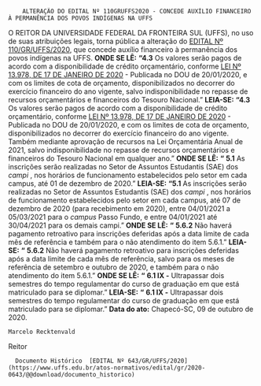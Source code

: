         ALTERAÇÃO DO EDITAL Nº 110GRUFFS2020 - CONCEDE AUXÍLIO FINANCEIRO À PERMANÊNCIA DOS POVOS INDÍGENAS NA UFFS  

 O REITOR DA UNIVERSIDADE FEDERAL DA FRONTEIRA SUL (UFFS), no uso de suas atribuições legais, torna pública a alteração do [EDITAL Nº 110/GR/UFFS/2020](https://www.uffs.edu.br/atos-normativos/edital/gr/2020-0110), que concede auxílio financeiro à permanência dos povos indígenas na UFFS.   **ONDE SE LÊ:** **“4.3** Os valores serão pagos de acordo com a disponibilidade de crédito orçamentário, conforme [LEI Nº 13.978, DE 17 DE JANEIRO DE 2020](https://www.in.gov.br/en/web/dou/-/lei-n-13.978-de-17-de-janeiro-de-2020-238773215) - Publicada no DOU de 20/01/2020, e com os limites de cota de orçamento, disponibilizados no decorrer do exercício financeiro do ano vigente, salvo indisponibilidade no repasse de recursos orçamentários e financeiros do Tesouro Nacional.”   **LEIA-SE:** **“4.3** Os valores serão pagos de acordo com a disponibilidade de crédito orçamentário, conforme [LEI Nº 13.978, DE 17 DE JANEIRO DE 2020](https://www.in.gov.br/en/web/dou/-/lei-n-13.978-de-17-de-janeiro-de-2020-238773215) - Publicada no DOU de 20/01/2020, e com os limites de cota de orçamento, disponibilizados no decorrer do exercício financeiro do ano vigente. Também mediante aprovação de recursos na Lei Orçamentária Anual de 2021, salvo indisponibilidade no repasse de recursos orçamentários e financeiros do Tesouro Nacional em qualquer ano.”   **ONDE SE LÊ:** **“** **5.1**  As inscrições serão realizadas no Setor de Assuntos Estudantis (SAE) dos *campi* , nos horários de funcionamento estabelecidos pelo setor em cada campus, até 01 de dezembro de 2020.”   **LEIA-SE:** **“5.1** As inscrições serão realizadas no Setor de Assuntos Estudantis (SAE) dos *campi* , nos horários de funcionamento estabelecidos pelo setor em cada campus, até 07 de dezembro de 2020 (para recebimento em 2020), entre 04/01/2021 a 05/03/2021 para o *campus*  Passo Fundo, e entre 04/01/2021 até 30/04/2021 para os demais campi.”   **ONDE SE LÊ:** **“** **5.6.2**  Não haverá pagamento retroativo para inscrições deferidas após a data limite de cada mês de referência e também para o não atendimento do item 5.6.1.”   **LEIA-SE:** **“** **5.6.2**  Não haverá pagamento retroativo para inscrições deferidas após a data limite de cada mês de referência, salvo para os meses de referência de setembro e outubro de 2020, e também para o não atendimento do item 5.6.1.”   **ONDE SE LÊ:** **“** **6.1 IX -**  Ultrapassar dois semestres do tempo regulamentar do curso de graduação em que está matriculado para se diplomar.”   **LEIA-SE:** **“** **6.1 IX -**  Ultrapassar dois semestres do tempo regulamentar do curso de graduação em que está matriculado para se diplomar.”        **Data do ato:** Chapecó-SC, 09 de outubro de 2020.   
 

    Marcelo Recktenvald   
 Reitor 

      Documento Histórico  [EDITAL Nº 643/GR/UFFS/2020](https://www.uffs.edu.br/atos-normativos/edital/gr/2020-0643/@@download/documento_historico)     
      